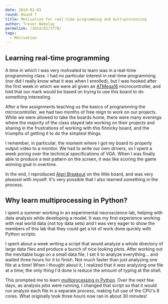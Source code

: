 ```yaml
---
date: 2014-02-03
round: Round 7
title: Motivation for real-time programming and multiprocessing
author: Trevor Bekolay
permalink: /2014/02/5778/
tags:
  - Motivation
---
```

## Learning real-time programming

A time in which I was very motivated to learn was in a real-time programming class. I had no particular interest in real-time programming (nor did I really know what it was when I enrolled), but I was hooked after the first week in which we were all given an [ATMega16][1] microcontroller, and told that our mark would be based on trying to use this board to do something interesting.

After a few assignments teaching us the basics of programming the microcontroller, we had two months of free reign to work on our projects. While we were allowed to take the boards home, there were many evenings where the majority of the class stayed late working on their projects and sharing in the frustrations of working with this finnicky board, and the triumphs of getting it to do the simplest things.

I remember, in particular, the moment where I got my board to properly output video to a monitor. We had to write our own drivers, so I spent a week poring over the technical specifications of VGA. When I was finally able to produce a test pattern on the screen, it was like scoring the game winning goal in overtime.

In the end, I reproduced [Atari Breakout][2] on the little board, and was very pleased with myself. It's very possible that I also learned something in the process.

## Why learn multiprocessing in Python?

I spent a summer working in an experimental neuroscience lab, helping with data analysis while developing a model. It was my first experience working with real world data (not toy data sets) and I was very eager to show the members of this lab that they could get a lot of work done quickly with Python scripts.

I spent about a week writing a script that would analyze a whole directory of large data files and produce a bunch of nice looking plots. After working out the inevitable bugs on a small data file, I set it to analyze everything... and waited three hours for it to finish. Not much faster than just analyzing one file at a time! When I thought about it, I realized that it *was* analyzing one file at a time; the only thing I'd done is reduce the amount of typing at the shell.

This prompted me to learn [multiprocessing in Python][3]. Over the next few days, as analysis jobs were running, I changed that script so that it would run analyze each file in a separate process, making full use of the CPU's 8 cores. What originally took three hours now ran in about 30 minutes!

 [1]: http://www.atmel.ca/devices/ATMEGA16.aspx
 [2]: http://www.youtube.com/watch?feature=player_detailpage&v=QIs3UOTdsJM#t=42
 [3]: http://docs.python.org/2/library/multiprocessing.html
